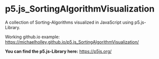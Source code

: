 # p5.js_SortingAlgorithmVisualization
A collection of Sorting-Algorithms visualized in JavaScript using p5.js-Library.

Working github.io example:
https://michaelholley.github.io/p5.js_SortingAlgorithmVisualization/

**You can find the p5.js-Library here:** https://p5js.org/
